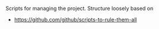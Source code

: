Scripts for managing the project. Structure loosely based on

- https://github.com/github/scripts-to-rule-them-all

